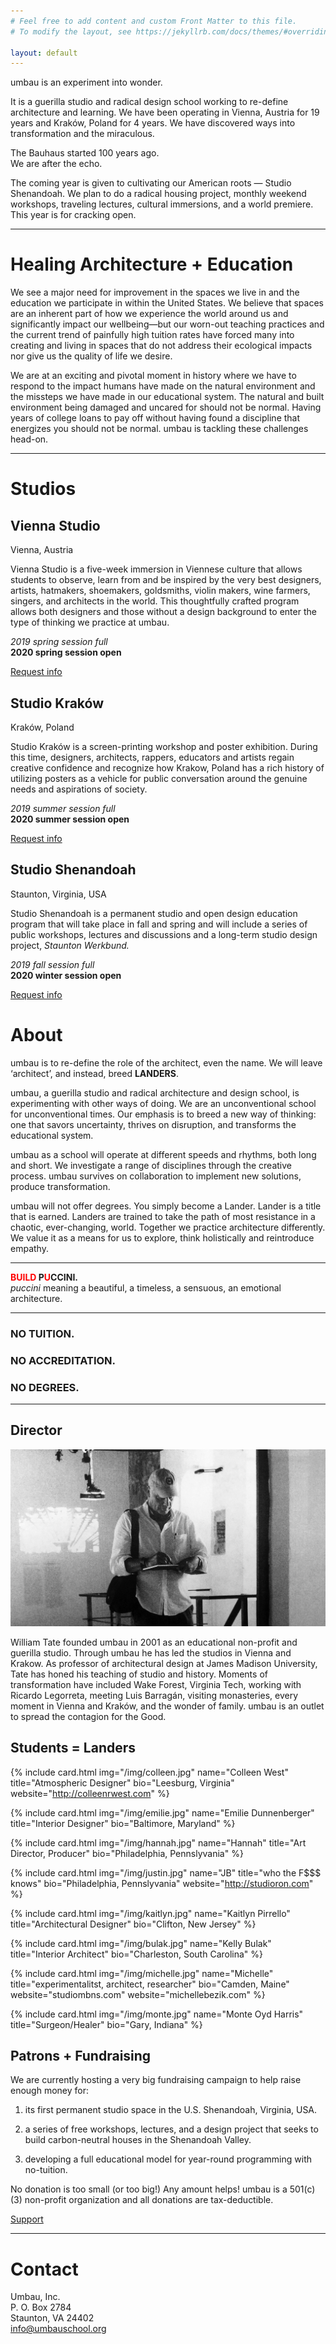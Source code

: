 ```yaml
---
# Feel free to add content and custom Front Matter to this file.
# To modify the layout, see https://jekyllrb.com/docs/themes/#overriding-theme-defaults

layout: default
---
```


umbau is an experiment into wonder.  

It is a guerilla studio and radical design school working to re-define architecture and learning. We have been operating in Vienna, Austria for 19 years and Kraków, Poland for 4 years. We have discovered ways into transformation and the miraculous.  

The Bauhaus started 100 years ago.  
We are after the echo.  

The coming year is given to cultivating our American roots — Studio Shenandoah. We plan to do a radical housing project, monthly weekend workshops, traveling lectures, cultural immersions, and a world premiere. This year is for cracking open.  

***
   
# Healing Architecture + Education
        
We see a major need for improvement in the spaces we live in and the education we participate in within the United States. We believe that spaces are an inherent part of how we experience the world around us and significantly impact our wellbeing—but our worn-out teaching practices and the current trend of painfully high tuition rates have forced many into creating and living in spaces that do not address their ecological impacts nor give us the quality of life we desire.   

We are at an exciting and pivotal moment in history where we have to respond to the impact humans have made on the natural environment and the missteps we have made in our educational system. The natural and built environment being damaged and uncared for should not be normal. Having years of college loans to pay off without having found a discipline that energizes you should not be normal. umbau is tackling these challenges head-on.   

*** 

# Studios

<div class="studios" markdown="1">
<div class="studio" data-studio="vienna" markdown="1">

## Vienna Studio    
Vienna, Austria    

Vienna Studio is a five-week immersion in Viennese culture that allows students to observe, learn from and be inspired by the very best designers, artists, hatmakers, shoemakers, goldsmiths, violin makers, wine farmers, singers, and architects in the world. This thoughtfully crafted program allows both designers and those without a design background to enter the type of thinking we practice at umbau.   
   
_2019 spring session full_    
**2020 spring session open**   
   
<a class="btn" href="mailto:info@umbauschool.org?subject=Vienna Studio Inquiry">Request info</a>   

</div>

<div class="deco-right"></div>

<div class="studio" data-studio="krakow" markdown="1">
   
## Studio Kraków   
Kraków, Poland   

Studio Kraków is a screen-printing workshop and poster exhibition. During this time, designers, architects, rappers, educators and artists regain creative confidence and recognize how Krakow, Poland has a rich history of utilizing posters as a vehicle for public conversation around the genuine needs and aspirations of society.   
  
_2019 summer session full_   
**2020 summer session open**    
   
<a class="btn" href="mailto:info@umbauschool.org?subject=Studio Krakow Inquiry">Request info</a>   

</div>

<div class="studio" data-studio="staunton" markdown="1">

## Studio Shenandoah   
Staunton, Virginia, USA  

Studio Shenandoah is a permanent studio and open design education program that will take place in fall and spring and will include a series of public workshops, lectures and discussions and a long-term studio design project, _Staunton Werkbund._   
    
_2019 fall session full_    
**2020 winter session open**    
   
<a class="btn" href="mailto:info@umbauschool.org?subject=Studio Shenandoah Inquiry">Request info</a>   

</div>
</div>


# About

umbau is to re-define the role of the architect, even the name. We will leave ‘architect’, and instead, breed **LANDERS**.   

umbau, a guerilla studio and radical architecture and design school, is experimenting with other ways of doing. We are an unconventional school for unconventional times. Our emphasis is to breed a new way of thinking: one that savors uncertainty, thrives on disruption, and transforms the educational system.   

umbau as a school will operate at different speeds and rhythms, both long and short. We investigate a range of disciplines through the creative process. umbau survives on collaboration to implement new solutions, produce transformation.    

umbau will not offer degrees. You simply become a Lander. Lander is a title that is earned. Landers are trained to take the path of most resistance in a chaotic, ever-changing, world. Together we practice architecture differently. We value it as a means for us to explore, think holistically and reintroduce empathy.   
   
***   
   
**<span style="color:red">BUILD</span> P<span style="color:red">U</span>CCINI.**   
_puccini_ meaning a beautiful, a timeless, a sensuous, an emotional architecture.
   
***   
   
### NO TUITION.  
### NO ACCREDITATION.   
### NO DEGREES.    
   
***   
   
## Director

<div>
<img class="img--full" src="/img/Tate.jpg" alt="William Tate">
</div>

<div class="deco"></div>

William Tate founded umbau in 2001 as an educational non-profit and guerilla studio. Through umbau he has led the studios in Vienna and Krakow. As professor of architectural design at James Madison University, Tate has honed his teaching of studio and history. Moments of transformation have included Wake Forest, Virginia Tech, working with Ricardo Legorreta, meeting Luis Barragán, visiting monasteries, every moment in Vienna and Kraków, and the wonder of family. umbau is an outlet to spread the contagion for the Good.  
   
## Students = Landers  

<div class="person-grid">

{% include card.html
    img="/img/colleen.jpg"
    name="Colleen West"
    title="Atmospheric Designer"
    bio="Leesburg, Virginia"
    website="http://colleenrwest.com"
%}

{% include card.html
    img="/img/emilie.jpg"
    name="Emilie Dunnenberger"
    title="Interior Designer"
    bio="Baltimore, Maryland"
%}

{% include card.html
    img="/img/hannah.jpg"
    name="Hannah"
    title="Art Director, Producer"
    bio="Philadelphia, Pennslyvania"
%}

{% include card.html
    img="/img/justin.jpg"
    name="JB"
    title="who the F$$$ knows"
    bio="Philadelphia, Pennslyvania"
    website="http://studioron.com"
%}

{% include card.html
    img="/img/kaitlyn.jpg"
    name="Kaitlyn Pirrello"
    title="Architectural Designer"
    bio="Clifton, New Jersey"
%}

{% include card.html
    img="/img/bulak.jpg"
    name="Kelly Bulak"
    title="Interior Architect"
    bio="Charleston, South Carolina"
%}

{% include card.html
    img="/img/michelle.jpg"
    name="Michelle"
    title="experimentalitst, architect, researcher"
    bio="Camden, Maine"
    website="studiombns.com"
    website="michellebezik.com"
%}

{% include card.html
    img="/img/monte.jpg"
    name="Monte Oyd Harris"
    title="Surgeon/Healer"
    bio="Gary, Indiana"
%}


</div>
  
## Patrons + Fundraising   

We are currently hosting a very big fundraising campaign to help raise enough money for:    
   
1. its first permanent studio space in the U.S. Shenandoah, Virginia, USA.    

2. a series of free workshops, lectures, and a design project that seeks to build carbon-neutral houses in the Shenandoah Valley.    

3. developing a full educational model for year-round programming with no-tuition.      

No donation is too small (or too big!) Any amount helps! umbau is a 501(c)(3) non-profit organization and all donations are tax-deductible.  

<div class="deco-right"></div>     

<a class="btn" href="#">Support</a>      

***   
   
# Contact   

Umbau, Inc.   
P. O. Box 2784   
Staunton, VA 24402   
<a href="mailto:info@umbauschool.org">info@umbauschool.org</a>   
